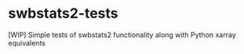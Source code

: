 # swbstats2-tests
[WIP] Simple tests of swbstats2 functionality along with Python xarray equivalents
